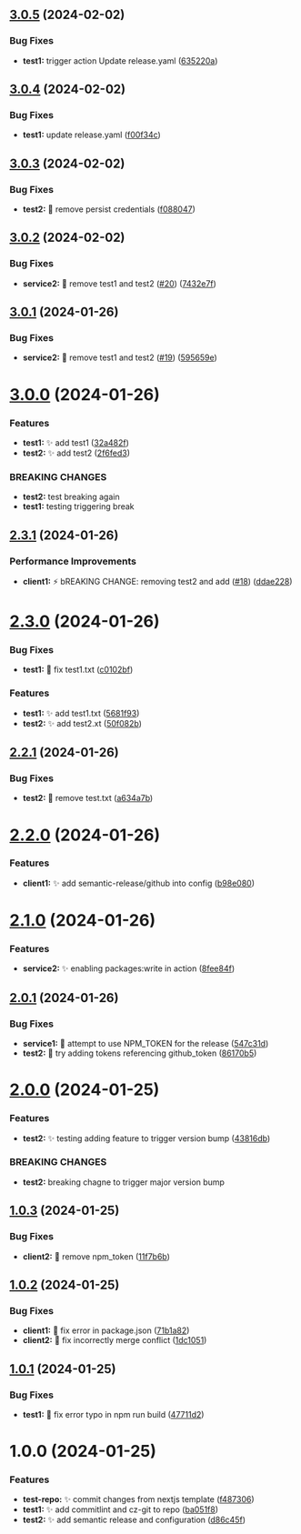 ## [3.0.5](https://github.com/ericly2/test-repo/compare/v3.0.4...v3.0.5) (2024-02-02)


### Bug Fixes

* **test1:** trigger action Update release.yaml ([635220a](https://github.com/ericly2/test-repo/commit/635220a430e2336a2e044fbd64259d977af62532))

## [3.0.4](https://github.com/ericly2/test-repo/compare/v3.0.3...v3.0.4) (2024-02-02)


### Bug Fixes

* **test1:** update release.yaml ([f00f34c](https://github.com/ericly2/test-repo/commit/f00f34c7c0963d8c2e2979e3cb34a173d9062be3))

## [3.0.3](https://github.com/ericly2/test-repo/compare/v3.0.2...v3.0.3) (2024-02-02)


### Bug Fixes

* **test2:** 🎡 remove persist credentials ([f088047](https://github.com/ericly2/test-repo/commit/f0880474bc4b7d01d641313b1ea3f2dd60167dae))

## [3.0.2](https://github.com/ericly2/test-repo/compare/v3.0.1...v3.0.2) (2024-02-02)


### Bug Fixes

* **service2:** 🐛 remove test1 and test2 ([#20](https://github.com/ericly2/test-repo/issues/20)) ([7432e7f](https://github.com/ericly2/test-repo/commit/7432e7f6f2e331cc09aff982818443172bb74e5a))

## [3.0.1](https://github.com/ericly2/test-repo/compare/v3.0.0...v3.0.1) (2024-01-26)


### Bug Fixes

* **service2:** :bug: remove test1 and test2 ([#19](https://github.com/ericly2/test-repo/issues/19)) ([595659e](https://github.com/ericly2/test-repo/commit/595659ec8c2ece66f6b0a9e12a2b2c19ce589591))

# [3.0.0](https://github.com/ericly2/test-repo/compare/v2.3.1...v3.0.0) (2024-01-26)


### Features

* **test1:** :sparkles: add test1 ([32a482f](https://github.com/ericly2/test-repo/commit/32a482f24b30375f6d9321821608f9726480d525))
* **test2:** :sparkles: add test2 ([2f6fed3](https://github.com/ericly2/test-repo/commit/2f6fed3127d05ea7a2e149b09bcc254491657122))


### BREAKING CHANGES

* **test2:** test breaking again
* **test1:** testing triggering break

## [2.3.1](https://github.com/ericly2/test-repo/compare/v2.3.0...v2.3.1) (2024-01-26)


### Performance Improvements

* **client1:** :zap: bREAKING CHANGE: removing test2 and add ([#18](https://github.com/ericly2/test-repo/issues/18)) ([ddae228](https://github.com/ericly2/test-repo/commit/ddae2284f7c13da626919b52a876310aaf383f2e))

# [2.3.0](https://github.com/ericly2/test-repo/compare/v2.2.1...v2.3.0) (2024-01-26)


### Bug Fixes

* **test1:** :bug: fix test1.txt ([c0102bf](https://github.com/ericly2/test-repo/commit/c0102bf61279a28014aead42ea5084c9616c1821))


### Features

* **test1:** :sparkles: add test1.txt ([5681f93](https://github.com/ericly2/test-repo/commit/5681f93901d7d7f788f92afb593d1a2e3707de95))
* **test2:** :sparkles: add test2.xt ([50f082b](https://github.com/ericly2/test-repo/commit/50f082ba4727e811d8cbdd48a5168551cdd219f0))

## [2.2.1](https://github.com/ericly2/test-repo/compare/v2.2.0...v2.2.1) (2024-01-26)


### Bug Fixes

* **test2:** :bug: remove test.txt ([a634a7b](https://github.com/ericly2/test-repo/commit/a634a7bf1d0558755429db9b194506b0ac1529f5))

# [2.2.0](https://github.com/ericly2/test-repo/compare/v2.1.0...v2.2.0) (2024-01-26)


### Features

* **client1:** :sparkles: add semantic-release/github into config ([b98e080](https://github.com/ericly2/test-repo/commit/b98e080e60d386d18084599ce572b34c748d5949))

# [2.1.0](https://github.com/ericly2/test-repo/compare/v2.0.1...v2.1.0) (2024-01-26)


### Features

* **service2:** :sparkles: enabling packages:write in action ([8fee84f](https://github.com/ericly2/test-repo/commit/8fee84ff7ea717b8cd1dfb5f0984bff6518c7749))

## [2.0.1](https://github.com/ericly2/test-repo/compare/v2.0.0...v2.0.1) (2024-01-26)


### Bug Fixes

* **service1:** :bug: attempt to use NPM_TOKEN for the release ([547c31d](https://github.com/ericly2/test-repo/commit/547c31d3b37f8b464cfb9ec59ef33308daa7a5d2))
* **test2:** :bug: try adding tokens referencing github_token ([86170b5](https://github.com/ericly2/test-repo/commit/86170b50d3a0d5a7cb279dec198c966f097e781d))

# [2.0.0](https://github.com/ericly2/test-repo/compare/v1.0.3...v2.0.0) (2024-01-25)


### Features

* **test2:** :sparkles: testing adding feature to trigger version bump ([43816db](https://github.com/ericly2/test-repo/commit/43816db8846918c4fe5af9acfc9c891fb92668c0))


### BREAKING CHANGES

* **test2:** breaking chagne to trigger major version bump

## [1.0.3](https://github.com/ericly2/test-repo/compare/v1.0.2...v1.0.3) (2024-01-25)


### Bug Fixes

* **client2:** :bug: remove npm_token ([11f7b6b](https://github.com/ericly2/test-repo/commit/11f7b6b88a62b3c6ce8b918cdc7027d8de06260a))

## [1.0.2](https://github.com/ericly2/test-repo/compare/v1.0.1...v1.0.2) (2024-01-25)


### Bug Fixes

* **client1:** :bug: fix error in package.json ([71b1a82](https://github.com/ericly2/test-repo/commit/71b1a8282a747df2df2b81b1915ffcf4771034a7))
* **client2:** :bug: fix incorrectly merge conflict ([1dc1051](https://github.com/ericly2/test-repo/commit/1dc10510ccf941cfa4111163ad146799a0eec587))

## [1.0.1](https://github.com/ericly2/test-repo/compare/v1.0.0...v1.0.1) (2024-01-25)


### Bug Fixes

* **test1:** :bug: fix error typo in npm run build ([47711d2](https://github.com/ericly2/test-repo/commit/47711d2d5fd7125d03c72998d5ffa494f55d0069))

# 1.0.0 (2024-01-25)


### Features

* **test-repo:** :sparkles: commit changes from nextjs template ([f487306](https://github.com/ericly2/test-repo/commit/f487306bece12fde4904c08604b8225d2b8a6cd5))
* **test1:** :sparkles: add commitlint and cz-git to repo ([ba051f8](https://github.com/ericly2/test-repo/commit/ba051f89aee61113947c4284c0bac4de8363c074))
* **test2:** :sparkles: add semantic release and configuration ([d86c45f](https://github.com/ericly2/test-repo/commit/d86c45f31b20e4096b385bc56370d5edbc8adf15))
